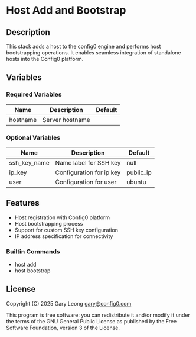 # Host Add and Bootstrap

## Description
This stack adds a host to the config0 engine and performs host bootstrapping operations. It enables seamless integration of standalone hosts into the Config0 platform.

## Variables

### Required Variables
| Name | Description | Default |
|------|-------------|---------|
| hostname | Server hostname |  |

### Optional Variables
| Name | Description | Default |
|------|-------------|---------|
| ssh_key_name | Name label for SSH key | null |
| ip_key | Configuration for ip key | public_ip |
| user | Configuration for user | ubuntu |

## Features
- Host registration with Config0 platform
- Host bootstrapping process 
- Support for custom SSH key configuration
- IP address specification for connectivity

### Builtin Commands
- host add
- host bootstrap

## License
Copyright (C) 2025 Gary Leong <gary@config0.com>

This program is free software: you can redistribute it and/or modify
it under the terms of the GNU General Public License as published by
the Free Software Foundation, version 3 of the License.